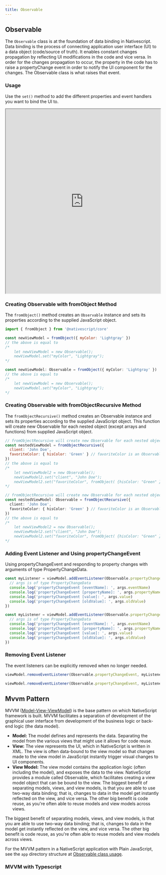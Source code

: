 ```yaml
---
title: Observable
---
```


## Observable

The `Observable` class is at the foundation of data binding in Nativescript. Data binding is the process of connecting application user interface (UI) to a data object (code/source of truth). It enables constant changes propagation by reflecting UI modifications in the code and vice versa. In order for the changes propagation to occur, the property in the code has to raise a propertyChange event in order to notify the UI component for the changes. The Observable class is what raises that event.

### Usage

Use the `set()` method to add the different properties and event handlers you want to bind the UI to.

<iframe width="100%" height="600px" src="https://stackblitz.com/edit/nativescript-stackblitz-templates-fkau2c?embed=1&hideExplorer=0&file=app/main-page.xml"></iframe>

### Creating Observable with fromObject Method

The `fromObject()` method creates an `Observable` instance and sets its properties according to the supplied JavaScript object.

```js
import { fromObject } from '@nativescript/core'

const newViewModel = fromObject({ myColor: 'Lightgray' })
// the above is equal to
/*
    let newViewModel = new Observable();
    newViewModel.set("myColor", "Lightgray");
*/
```

```ts
const newViewModel: Observable = fromObject({ myColor: 'Lightgray' })
// the above is equal to
/*
    let newViewModel = new Observable();
    newViewModel.set("myColor", "Lightgray");
*/
```

### Creating Observable with fromObjectRecursive Method

The `fromObjectRecursive()` method creates an Observable instance and sets its properties according to the supplied JavaScript object. This function will create new Observable for each nested object (except arrays and functions) from supplied JavaScript object.

```js
// fromObjectRecursive will create new Observable for each nested object (except arrays and functions)
const nestedViewModel = fromObjectRecursive({
  client: 'John Doe',
  favoriteColor: { hisColor: 'Green' } // favoriteColor is an Observable (using recursive creation of Observables)
})
// the above is equal to
/*
    let newViewModel2 = new Observable();
    newViewModel2.set("client", "John Doe");
    newViewModel2.set("favoriteColor", fromObject( {hisColor: "Green" }));
*/
```

```ts
// fromObjectRecursive will create new Observable for each nested object (except arrays and functions)
const nestedViewModel: Observable = fromObjectRecursive({
  client: 'John Doe',
  favoriteColor: { hisColor: 'Green' } // favoriteColor is an Observable (using recursive creation of Observables)
})
// the above is equal to
/*
    let newViewModel2 = new Observable();
    newViewModel2.set("client", "John Doe");
    newViewModel2.set("favoriteColor", fromObject( {hisColor: "Green" }));
*/
```

### Adding Event Listener and Using propertyChangeEvent

Using propertyChangeEvent and responding to property changes with arguments of type PropertyChangeData.

```js
const myListener = viewModel.addEventListener(Observable.propertyChangeEvent, args => {
  // args is of type PropertyChangeData
  console.log('propertyChangeEvent [eventName]: ', args.eventName)
  console.log('propertyChangeEvent [propertyName]: ', args.propertyName)
  console.log('propertyChangeEvent [value]: ', args.value)
  console.log('propertyChangeEvent [oldValue]: ', args.oldValue)
})
```

```ts
const myListener = viewModel.addEventListener(Observable.propertyChangeEvent, args => {
  // args is of type PropertyChangeData
  console.log('propertyChangeEvent [eventName]: ', args.eventName)
  console.log('propertyChangeEvent [propertyName]: ', args.propertyName)
  console.log('propertyChangeEvent [value]: ', args.value)
  console.log('propertyChangeEvent [oldValue]: ', args.oldValue)
})
```

### Removing Event Listener

The event listeners can be explicitly removed when no longer needed.

```js
viewModel.removeEventListener(Observable.propertyChangeEvent, myListener)
```

```ts
viewModel.removeEventListener(Observable.propertyChangeEvent, myListener)
```

## Mvvm Pattern

MVVM ([Model-View-ViewModel](https://en.wikipedia.org/wiki/Model%E2%80%93view%E2%80%93viewmodel)) is the base pattern on which NativeScript framework is built. MVVM facilitates a separation of development of the graphical user interface from development of the business logic or back-end logic (the data model).

- **Model:** The model defines and represents the data. Separating the model from the various views that might use it allows for code reuse.
- **View:** The view represents the UI, which in NativeScript is written in XML. The view is often data-bound to the view model so that changes made to the view model in JavaScript instantly trigger visual changes to UI components.
- **View Model:** The view model contains the application logic (often including the model), and exposes the data to the view. NativeScript provides a module called Observable, which facilitates creating a view model object that can be bound to the view.
  The biggest benefit of separating models, views, and view models, is that you are able to use two-way data binding; that is, changes to data in the model get instantly reflected on the view, and vice versa. The other big benefit is code reuse, as you're often able to reuse models and view models across views.

The biggest benefit of separating models, views, and view models, is that you are able to use two-way data binding; that is, changes to data in the model get instantly reflected on the view, and vice versa. The other big benefit is code reuse, as you're often able to reuse models and view models across views.

For the MVVM pattern in a NativeScript application with Plain JavaScript, see the `app` directory structure at [Observable class usage](#observable-class-basic-usage).

### MVVM with Typescript
